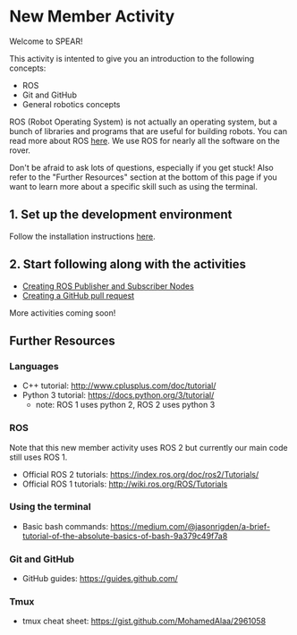# New Member Activity

Welcome to SPEAR!

This activity is intented to give you an introduction to the following concepts:

- ROS
- Git and GitHub
- General robotics concepts

ROS (Robot Operating System) is not actually an operating system, but a bunch of libraries and programs that are useful for building robots.
You can read more about ROS [here](https://www.ros.org/about-ros/).
We use ROS for nearly all the software on the rover.

Don't be afraid to ask lots of questions, especially if you get stuck!
Also refer to the "Further Resources" section at the bottom of this page if you want to learn more about a specific skill such as using the terminal.

## 1. Set up the development environment

Follow the installation instructions [here](https://github.com/UofA-SPEAR/spear-turtlebot/blob/master/README.md).

## 2. Start following along with the activities

- [Creating ROS Publisher and Subscriber Nodes](https://github.com/UofA-SPEAR/spear-turtlebot/blob/master/new-member-activity/publisher-subscriber.md)
- [Creating a GitHub pull request](https://github.com/UofA-SPEAR/spear-turtlebot/blob/master/new-member-activity/git.md)

More activities coming soon!

## Further Resources

### Languages

* C++ tutorial: http://www.cplusplus.com/doc/tutorial/
* Python 3 tutorial: https://docs.python.org/3/tutorial/ 
  * note: ROS 1 uses python 2, ROS 2 uses python 3

### ROS

Note that this new member activity uses ROS 2 but currently our main code still uses ROS 1.

* Official ROS 2 tutorials: https://index.ros.org/doc/ros2/Tutorials/
* Official ROS 1 tutorials: http://wiki.ros.org/ROS/Tutorials

### Using the terminal

* Basic bash commands: https://medium.com/@jasonrigden/a-brief-tutorial-of-the-absolute-basics-of-bash-9a379c49f7a8

### Git and GitHub

* GitHub guides: https://guides.github.com/

### Tmux

* tmux cheat sheet: https://gist.github.com/MohamedAlaa/2961058


